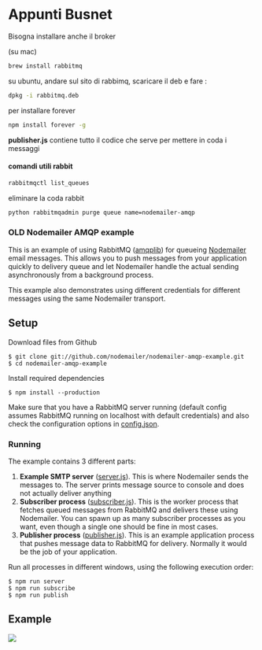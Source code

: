 # Appunti Busnet

Bisogna installare anche il broker 

(su mac)

```bash
brew install rabbitmq
```

su ubuntu, andare sul sito di rabbimq, scaricare il deb e fare :

```bash
dpkg -i rabbitmq.deb
```
per installare forever

```bash
npm install forever -g
```


**publisher.js** contiene tutto il codice che serve per mettere in coda i messaggi

#### comandi utili rabbit

```bash
rabbitmqctl list_queues
```

eliminare la coda rabbit

```bash
python rabbitmqadmin purge queue name=nodemailer-amqp
```

### OLD Nodemailer AMQP example

This is an example of using RabbitMQ ([amqplib](http://www.squaremobius.net/amqp.node/)) for queueing [Nodemailer](https://nodemailer.com/) email messages. This allows you to push messages from your application quickly to delivery queue and let Nodemailer handle the actual sending asynchronously from a background process.

This example also demonstrates using different credentials for different messages using the same Nodemailer transport.

## Setup

Download files from Github

```
$ git clone git://github.com/nodemailer/nodemailer-amqp-example.git
$ cd nodemailer-amqp-example
```

Install required dependencies

```
$ npm install --production
```

Make sure that you have a RabbitMQ server running (default config assumes RabbitMQ running on localhost with default credentials) and also check the configuration options in [config.json](./config.json).

### Running

The example contains 3 different parts:

1. **Example SMTP server** ([server.js](./server.js)). This is where Nodemailer sends the messages to. The server prints message source to console and does not actually deliver anything
2. **Subscriber process** ([subscriber.js](./subscriber.js)). This is the worker process that fetches queued messages from RabbitMQ and delivers these using Nodemailer. You can spawn up as many subscriber processes as you want, even though a single one should be fine in most cases.
3. **Publisher process** ([publisher.js](./publisher.js)). This is an example application process that pushes message data to RabbitMQ for delivery. Normally it would be the job of your application.

Run all processes in different windows, using the following execution order:

```
$ npm run server
$ npm run subscribe
$ npm run publish
```

## Example

![](https://cldup.com/VJgbkWZQuS.png)

